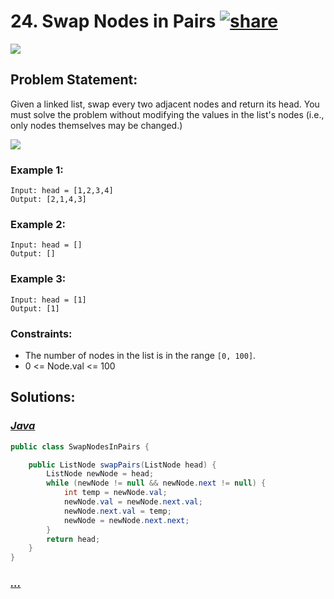 # 24. Swap Nodes in Pairs [![share]](https://leetcode.com/problems/swap-nodes-in-pairs)

![][medium]

## Problem Statement:

Given a linked list, swap every two adjacent nodes and return its head. You must solve the problem without modifying the values in the list's nodes (i.e., only nodes themselves may be changed.)

![](https://assets.leetcode.com/uploads/2020/10/03/swap_ex1.jpg)

### Example 1:

```
Input: head = [1,2,3,4]
Output: [2,1,4,3]
```

### Example 2:

```
Input: head = []
Output: []
```

### Example 3:

```
Input: head = [1]
Output: [1]
```

### Constraints:

- The number of nodes in the list is in the range `[0, 100]`.
- 0 <= Node.val <= 100

## Solutions:

### [_Java_](./SwapNodesInPairs.java)

```java
public class SwapNodesInPairs {

    public ListNode swapPairs(ListNode head) {
        ListNode newNode = head;
        while (newNode != null && newNode.next != null) {
            int temp = newNode.val;
            newNode.val = newNode.next.val;
            newNode.next.val = temp;
            newNode = newNode.next.next;
        }
        return head;
    }
}
```

### [_..._]()

```

```

<!----------------------------------{ link }--------------------------------->

[share]: https://img.icons8.com/external-anggara-blue-anggara-putra/20/000000/external-share-user-interface-basic-anggara-blue-anggara-putra-2.png
[medium]: https://img.shields.io/badge/Difficulty-Medium-yellow.svg
